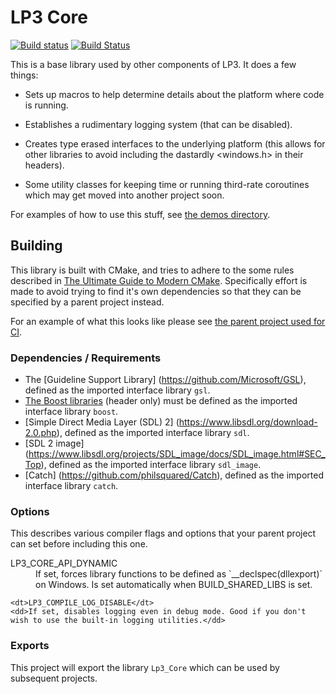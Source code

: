 # LP3 Core

[![Build status](https://ci.appveyor.com/api/projects/status/a3r2jq32f1x6frcv?svg=true)](https://ci.appveyor.com/project/TimSimpson/lp3-core)
[![Build Status](https://travis-ci.org/TimSimpson/Lp3-Core.svg?branch=master)](https://travis-ci.org/TimSimpson/Lp3-Core)

This is a base library used by other components of LP3. It does a few things:

* Sets up macros to help determine details about the platform where code is running.

* Establishes a rudimentary logging system (that can be disabled).

* Creates type erased interfaces to the underlying platform (this allows for other libraries to avoid including the dastardly <windows.h> in their headers).

* Some utility classes for keeping time or running third-rate coroutines which may get moved into another project soon.

For examples of how to use this stuff, see [the demos directory](demos).

## Building

This library is built with CMake, and tries to adhere to the some rules described in [The Ultimate Guide to Modern CMake](https://rix0r.nl/blog/2015/08/13/cmake-guide/). Specifically effort is made to avoid trying to find it's own dependencies so that they can be specified by a parent project instead.

For an example of what this looks like please see [the parent project used for CI](standalone/CMakeLists.txt).

### Dependencies / Requirements

* The [Guideline Support Library] (https://github.com/Microsoft/GSL), defined as the imported interface library `gsl`.
* [The Boost libraries](http://www.boost.org/) (header only) must be defined as the imported interface library `boost`.
* [Simple Direct Media Layer (SDL) 2] (https://www.libsdl.org/download-2.0.php), defined as the imported interface library `sdl`.
* [SDL 2 image] (https://www.libsdl.org/projects/SDL_image/docs/SDL_image.html#SEC_Top), defined as the imported interface library `sdl_image`.
* [Catch] (https://github.com/philsquared/Catch), defined as the imported interface library `catch`.

### Options

This describes various compiler flags and options that your parent project can set before including this one.

<dl>
    <dt>LP3_CORE_API_DYNAMIC</dt>
    <dd>If set, forces library functions to be defined as `__declspec(dllexport)` on Windows. Is set automatically when BUILD_SHARED_LIBS is set.</dd>


    <dt>LP3_COMPILE_LOG_DISABLE</dt>
    <dd>If set, disables logging even in debug mode. Good if you don't wish to use the built-in logging utilities.</dd>
</dl>

### Exports

This project will export the library `Lp3_Core` which can be used by subsequent projects.